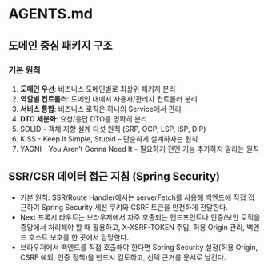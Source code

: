 ﻿# AGENTS.md

## 도메인 중심 패키지 구조

### 기본 원칙

1. **도메인 우선**: 비즈니스 도메인별로 최상위 패키지 분리
2. **역할별 컨트롤러**: 도메인 내에서 사용자/관리자 컨트롤러 분리
3. **서비스 통합**: 비즈니스 로직은 하나의 Service에서 관리
4. **DTO 세분화**: 요청/응답 DTO를 명확히 분리
5. SOLID - 객체 지향 설계 다섯 원칙 (SRP, OCP, LSP, ISP, DIP)
6. KISS -  Keep It Simple, Stupid – 단순하게 설계하자는 원칙
7. YAGNI - You Aren’t Gonna Need It – 필요하기 전엔 기능 추가하지 말라는 원칙

## SSR/CSR 데이터 접근 지침 (Spring Security)

- 기본 원칙: SSR/Route Handler에서는 serverFetch를 사용해 백엔드에 직접 접근하여 Spring Security 세션 쿠키와 CSRF 토큰을 안전하게 전달한다.
- Next 프록시 라우트는 브라우저에서 자주 호출되는 엔드포인트나 인증/보안 로직을 중앙에서 처리해야 할 때 활용하고, X-XSRF-TOKEN 주입, 허용 Origin 관리, 백엔드 호스트 보호를 한 곳에서 담당한다.
- 브라우저에서 백엔드를 직접 호출해야 한다면 Spring Security 설정(허용 Origin, CSRF 예외, 인증 정책)을 반드시 검토하고, 선택 근거를 문서로 남긴다.
